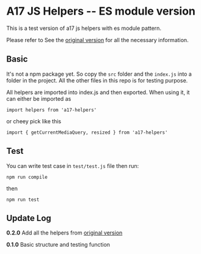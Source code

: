 # A17 JS Helpers -- ES module version

This is a test version of a17 js helpers with es module pattern.

Please refer to See the [original version](https://code.area17.com/mike/a17-js-helpers) for all the necessary information.

## Basic

It's not a npm package yet. So copy the `src` folder and the `index.js` into a folder in the project. 
All the other files in this repo is for testing purpose.

All helpers are imported into index.js and then exported. When using it, it can either be imported as 

    import helpers from 'a17-helpers'
    
or cheey pick like this

    import { getCurrentMediaQuery, resized } from 'a17-helpers'

## Test

You can write test case in `test/test.js` file then run:

    npm run compile

then

    npm run test


## Update Log

**0.2.0**
Add all the helpers from [original version](https://code.area17.com/mike/a17-js-helpers)

**0.1.0**
Basic structure and testing function 